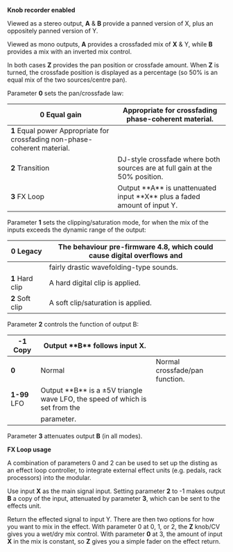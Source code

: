 
**Knob recorder enabled**

Viewed as a stereo output, **A** & **B** provide a panned version of X, plus an oppositely panned version of Y.

Viewed as mono outputs, **A** provides a crossfaded mix of **X** & Y, while **B** provides a mix with an inverted mix control.

In both cases **Z** provides the pan position or crossfade amount. When **Z** is turned, the crossfade position is displayed as
a percentage (so 50% is an equal mix of the two sources/centre pan).

Parameter **0** sets the pan/crossfade law:

<table>
<thead>
<tr class="header">
<th>
<strong>0</strong> Equal gain
</th>
<th>
Appropriate for crossfading phase-coherent material.
</th>
</tr>
</thead>
<tbody>
<tr class="odd">
<td>
<strong>1</strong> Equal power Appropriate for crossfading non-phase-coherent material.
</td>
<td></td>
</tr>
<tr class="even">
<td>
<strong>2</strong> Transition
</td>
<td>DJ-style crossfade where both sources are at full gain at the 50% position.</td>
</tr>
<tr class="odd">
<td>
<strong>3</strong> FX Loop
</td>
<td>
Output **A** is unattenuated input **X** plus a faded amount of input Y.
</td>
</tr>
</tbody>
</table>

Parameter **1** sets the clipping/saturation mode, for when the mix of the inputs exceeds the dynamic range of the output:

<table>
<thead>
<tr class="header">
<th>
<strong>0</strong> Legacy
</th>
<th>
The behaviour pre-firmware 4.8, which could cause digital overflows and
</th>
</tr>
</thead>
<tbody>
<tr class="odd">
<td></td>
<td>
fairly drastic wavefolding-type sounds.
</td>
</tr>
<tr class="even">
<td>
<strong>1</strong> Hard clip
</td>
<td>
A hard digital clip is applied.
</td>
</tr>
<tr class="odd">
<td>
<strong>2</strong> Soft clip
</td>
<td>
A soft clip/saturation is applied.
</td>
</tr>
</tbody>
</table>

Parameter **2** controls the function of output B:

<table>
<thead>
<tr class="header">
<th>
<strong>-1</strong> Copy
</th>
<th>
Output **B** follows input X.
</th>
<th></th>
</tr>
</thead>
<tbody>
<tr class="odd">
<td><strong>0</strong></td>
<td>
Normal
</td>
<td>
Normal crossfade/pan function.
</td>
</tr>
<tr class="even">
<td>
<strong>1-99</strong> LFO
</td>
<td>
Output **B** is a ±5V triangle wave LFO, the speed of which is set from the
</td>
<td></td>
</tr>
<tr class="odd">
<td></td>
<td>
parameter.
</td>
<td></td>
</tr>
</tbody>
</table>

Parameter **3** attenuates output **B** (in all modes).

**FX Loop usage**

A combination of parameters 0 and 2 can be used to set up the disting as an effect loop controller, to integrate
external effect units (e.g. pedals, rack processors) into the modular.

Use input **X** as the main signal input. Setting parameter **2** to -1 makes output **B** a copy of the input, attenuated by
parameter **3**, which can be sent to the effects unit.

Return the effected signal to input Y. There are then two options for how you want to mix in the effect. With parameter
0 at 0, 1, or 2, the **Z** knob/CV gives you a wet/dry mix control. With parameter **0** at 3, the amount of input **X** in the mix
is constant, so **Z** gives you a simple fader on the effect return.
